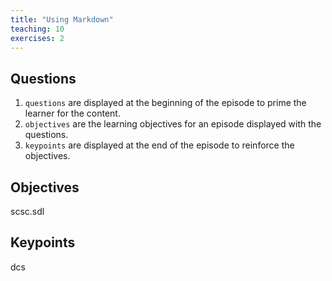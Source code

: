 ```yaml
---
title: "Using Markdown"
teaching: 10
exercises: 2
---
```

## Questions

 1. `questions` are displayed at the beginning of the episode to prime the
    learner for the content.
 2. `objectives` are the learning objectives for an episode displayed with
    the questions.
 3. `keypoints` are displayed at the end of the episode to reinforce the
    objectives.

## Objectives

  scsc.sdl
## Keypoints

dcs
